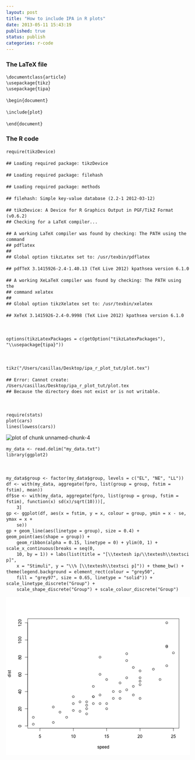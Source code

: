 ```yaml
---
layout: post
title: "How to include IPA in R plots"
date: 2013-05-11 15:43:19
published: true
status: publish
categories: r-code
---
```


 
### The LaTeX file
 
    \documentclass{article}
    \usepackage{tikz}
    \usepackage{tipa}
 
    \begin{document}
 
    \include{plot}
 
    \end{document}
 
 
 
### The R code
 
 

    require(tikzDevice)

    ## Loading required package: tikzDevice

    ## Loading required package: filehash

    ## Loading required package: methods

    ## filehash: Simple key-value database (2.2-1 2012-03-12)

    ## tikzDevice: A Device for R Graphics Output in PGF/TikZ Format (v0.6.2)
    ## Checking for a LaTeX compiler...

    ## A working LaTeX compiler was found by checking: The PATH using the command
    ## pdflatex
    ## 
    ## Global option tikzLatex set to: /usr/texbin/pdflatex

    ## pdfTeX 3.1415926-2.4-1.40.13 (TeX Live 2012) kpathsea version 6.1.0

    ## A working XeLaTeX compiler was found by checking: The PATH using the
    ## command xelatex
    ## 
    ## Global option tikzXelatex set to: /usr/texbin/xelatex

    ## XeTeX 3.1415926-2.4-0.9998 (TeX Live 2012) kpathsea version 6.1.0

 

    options(tikzLatexPackages = c(getOption("tikzLatexPackages"), "\\usepackage{tipa}"))

 

    tikz("/Users/casillas/Desktop/ipa_r_plot_tut/plot.tex")

    ## Error: Cannot create: /Users/casillas/Desktop/ipa_r_plot_tut/plot.tex
    ## Because the directory does not exist or is not writable.

 

    require(stats)
    plot(cars)
    lines(lowess(cars))

![plot of chunk unnamed-chunk-4](/images_temp/figure/unnamed-chunk-4.png) 

 

    my_data <- read.delim("my_data.txt")
    library(ggplot2)

 

    my_data$group <- factor(my_data$group, levels = c("EL", "NE", "LL"))
    df <- with(my_data, aggregate(fpro, list(group = group, fstim = fstim), mean))
    df$se <- with(my_data, aggregate(fpro, list(group = group, fstim = fstim), function(x) sd(x)/sqrt(10)))[, 
        3]
    gp <- ggplot(df, aes(x = fstim, y = x, colour = group, ymin = x - se, ymax = x + 
        se))
    gp + geom_line(aes(linetype = group), size = 0.4) + geom_point(aes(shape = group)) + 
        geom_ribbon(alpha = 0.15, linetype = 0) + ylim(0, 1) + scale_x_continuous(breaks = seq(0, 
        10, by = 1)) + labs(list(title = "[\\textesh ip/\\textesh\\textsci p]", 
        x = "Stimuli", y = "\\% [\\textesh\\textsci p]")) + theme_bw() + theme(legend.background = element_rect(colour = "grey50", 
        fill = "grey97", size = 0.65, linetype = "solid")) + scale_linetype_discrete("Group") + 
        scale_shape_discrete("Group") + scale_colour_discrete("Group")

![plot of chunk unnamed-chunk-6](/assets/images/figure/unnamed-chunk-2.png) 

 
